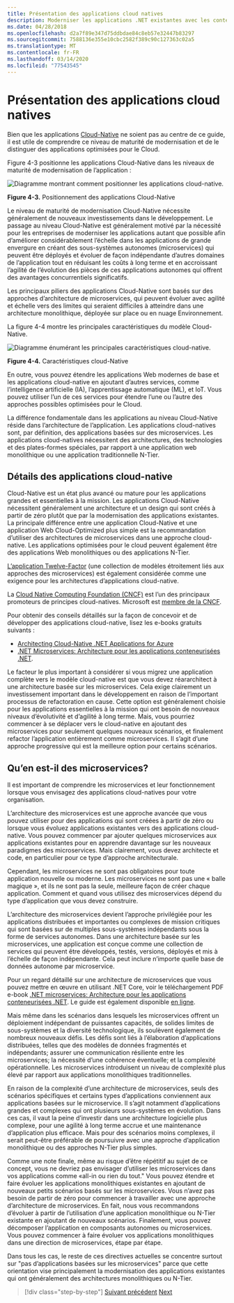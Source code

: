 ```yaml
---
title: Présentation des applications cloud natives
description: Moderniser les applications .NET existantes avec les conteneurs Azure Cloud et Windows (fr) Qu’en est-il des applications Cloud-Native?
ms.date: 04/28/2018
ms.openlocfilehash: d2a7f89e347d75ddbdae84c8eb57e32447b83297
ms.sourcegitcommit: 7588136e355e10cbc2582f389c90c127363c02a5
ms.translationtype: MT
ms.contentlocale: fr-FR
ms.lasthandoff: 03/14/2020
ms.locfileid: "77543545"
---
```

# <a name="what-about-cloud-native-applications"></a>Présentation des applications cloud natives

Bien que les applications [Cloud-Native](https://azure.microsoft.com/overview/cloudnative/) ne soient pas au centre de ce guide, il est utile de comprendre ce niveau de maturité de modernisation et de le distinguer des applications optimisées pour le Cloud.

Figure 4-3 positionne les applications Cloud-Native dans les niveaux de maturité de modernisation de l’application :

![Diagramme montrant comment positionner les applications cloud-native.](./media/what-about-cloud-native-applications/positioning-cloud-native-applications.png)

**Figure 4-3.** Positionnement des applications Cloud-Native

Le niveau de maturité de modernisation Cloud-Native nécessite généralement de nouveaux investissements dans le développement. Le passage au niveau Cloud-Native est généralement motivé par la nécessité pour les entreprises de moderniser les applications autant que possible afin d’améliorer considérablement l’échelle dans les applications de grande envergure en créant des sous-systèmes autonomes (microservices) qui peuvent être déployés et évoluer de façon indépendante d’autres domaines de l’application tout en réduisant les coûts à long terme et en accroissant l’agilité de l’évolution des pièces de ces applications autonomes qui offrent des avantages concurrentiels significatifs.

Les principaux piliers des applications Cloud-Native sont basés sur des approches d’architecture de microservices, qui peuvent évoluer avec agilité et échelle vers des limites qui seraient difficiles à atteindre dans une architecture monolithique, déployée sur place ou en nuage Environnement.

La figure 4-4 montre les principales caractéristiques du modèle Cloud-Native.

![Diagramme énumérant les principales caractéristiques cloud-native.](./media/what-about-cloud-native-applications/cloud-native-characteristics.png)

**Figure 4-4.** Caractéristiques cloud-Native

En outre, vous pouvez étendre les applications Web modernes de base et les applications cloud-native en ajoutant d’autres services, comme l’intelligence artificielle (IA), l’apprentissage automatique (ML), et IoT. Vous pouvez utiliser l’un de ces services pour étendre l’une ou l’autre des approches possibles optimisées pour le Cloud.

La différence fondamentale dans les applications au niveau Cloud-Native réside dans l’architecture de l’application. Les applications cloud-natives sont, par définition, des applications basées sur des microservices. Les applications cloud-natives nécessitent des architectures, des technologies et des plates-formes spéciales, par rapport à une application web monolithique ou une application traditionnelle N-Tier.

## <a name="cloud-native-applications-details"></a>Détails des applications cloud-native

Cloud-Native est un état plus avancé ou mature pour les applications grandes et essentielles à la mission. Les applications Cloud-Native nécessitent généralement une architecture et un design qui sont créés à partir de zéro plutôt que par la modernisation des applications existantes. La principale différence entre une application Cloud-Native et une application Web Cloud-Optimized plus simple est la recommandation d’utiliser des architectures de microservices dans une approche cloud-native. Les applications optimisées pour le cloud peuvent également être des applications Web monolithiques ou des applications N-Tier.

[L’application Twelve-Factor](https://12factor.net/) (une collection de modèles étroitement liés aux approches des microservices) est également considérée comme une exigence pour les architectures d’applications cloud-native.

La [Cloud Native Computing Foundation (CNCF)](https://www.cncf.io/) est l’un des principaux promoteurs de principes cloud-natives. Microsoft est [membre de la CNCF](https://azure.microsoft.com/blog/announcing-cncf/).

Pour obtenir des conseils détaillés sur la façon de concevoir et de développer des applications cloud-native, lisez les e-books gratuits suivants :

* [Architecting Cloud-Native .NET Applications for Azure](../../cloud-native/introduction.md)
* [.NET Microservices: Architecture pour les applications conteneurisées .NET](../../microservices/index.md).

Le facteur le plus important à considérer si vous migrez une application complète vers le modèle cloud-native est que vous devez réararchitect à une architecture basée sur les microservices. Cela exige clairement un investissement important dans le développement en raison de l’important processus de refactoration en cause. Cette option est généralement choisie pour les applications essentielles à la mission qui ont besoin de nouveaux niveaux d’évolutivité et d’agilité à long terme. Mais, vous pourriez commencer à se déplacer vers le cloud-native en ajoutant des microservices pour seulement quelques nouveaux scénarios, et finalement refactor l’application entièrement comme microservices. Il s’agit d’une approche progressive qui est la meilleure option pour certains scénarios.

## <a name="what-about-microservices"></a>Qu’en est-il des microservices?

Il est important de comprendre les microservices et leur fonctionnement lorsque vous envisagez des applications cloud-natives pour votre organisation.

L’architecture des microservices est une approche avancée que vous pouvez utiliser pour des applications qui sont créées à partir de zéro ou lorsque vous évoluez applications existantes vers des applications cloud-native. Vous pouvez commencer par ajouter quelques microservices aux applications existantes pour en apprendre davantage sur les nouveaux paradigmes des microservices. Mais clairement, vous devez architecte et code, en particulier pour ce type d’approche architecturale.

Cependant, les microservices ne sont pas obligatoires pour toute application nouvelle ou moderne. Les microservices ne sont pas une « balle magique », et ils ne sont pas la seule, meilleure façon de créer chaque application. Comment et quand vous utilisez des microservices dépend du type d’application que vous devez construire.

L’architecture des microservices devient l’approche privilégiée pour les applications distribuées et importantes ou complexes de mission critiques qui sont basées sur de multiples sous-systèmes indépendants sous la forme de services autonomes. Dans une architecture basée sur les microservices, une application est conçue comme une collection de services qui peuvent être développés, testés, versions, déployés et mis à l’échelle de façon indépendante. Cela peut inclure n’importe quelle base de données autonome par microservice.

Pour un regard détaillé sur une architecture de microservices que vous pouvez mettre en œuvre en utilisant .NET Core, voir le téléchargement PDF e-book [.NET microservices: Architecture pour les applications conteneurisées .NET](https://aka.ms/microservicesebook). Le guide est également disponible [en ligne](../../microservices/index.md).

Mais même dans les scénarios dans lesquels les microservices offrent un déploiement indépendant de puissantes capacités, de solides limites de sous-systèmes et la diversité technologique, ils soulèvent également de nombreux nouveaux défis. Les défis sont liés à l’élaboration d’applications distribuées, telles que des modèles de données fragmentés et indépendants; assurer une communication résiliente entre les microservices; la nécessité d’une cohérence éventuelle; et la complexité opérationnelle. Les microservices introduisent un niveau de complexité plus élevé par rapport aux applications monolithiques traditionnelles.

En raison de la complexité d’une architecture de microservices, seuls des scénarios spécifiques et certains types d’applications conviennent aux applications basées sur le microservice. Il s’agit notamment d’applications grandes et complexes qui ont plusieurs sous-systèmes en évolution. Dans ces cas, il vaut la peine d’investir dans une architecture logicielle plus complexe, pour une agilité à long terme accrue et une maintenance d’application plus efficace. Mais pour des scénarios moins complexes, il serait peut-être préférable de poursuivre avec une approche d’application monolithique ou des approches N-Tier plus simples.

Comme une note finale, même au risque d’être répétitif au sujet de ce concept, vous ne devriez pas envisager d’utiliser les microservices dans vos applications comme «all-in ou rien du tout." Vous pouvez étendre et faire évoluer les applications monolithiques existantes en ajoutant de nouveaux petits scénarios basés sur les microservices. Vous n’avez pas besoin de partir de zéro pour commencer à travailler avec une approche d’architecture de microservices. En fait, nous vous recommandons d’évoluer à partir de l’utilisation d’une application monolithique ou N-Tier existante en ajoutant de nouveaux scénarios. Finalement, vous pouvez décomposer l’application en composants autonomes ou microservices. Vous pouvez commencer à faire évoluer vos applications monolithiques dans une direction de microservices, étape par étape.

Dans tous les cas, le reste de ces directives actuelles se concentre surtout sur "pas d’applications basées sur les microservices" parce que cette orientation vise principalement la modernisation des applications existantes qui ont généralement des architectures monolithiques ou N-Tier.

> [!div class="step-by-step"]
> [Suivant précédent](microsoft-technologies-in-cloud-optimized-applications.md)
> [Next](deploy-existing-net-apps-as-windows-containers.md)

